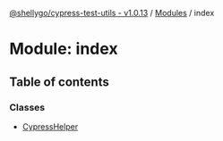 [@shellygo/cypress-test-utils - v1.0.13](../README.md) / [Modules](../modules.md) / index

# Module: index

## Table of contents

### Classes

- [CypressHelper](../classes/index.CypressHelper.md)
